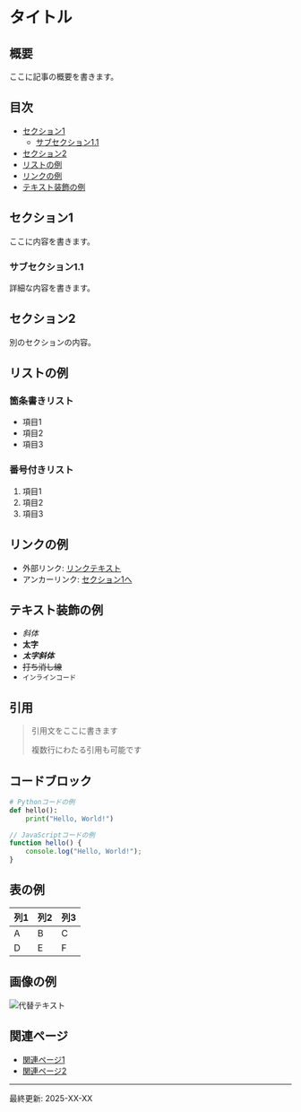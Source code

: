 # タイトル

## 概要

ここに記事の概要を書きます。

## 目次

- [セクション1](#セクション1)
  - [サブセクション1.1](#サブセクション11)
- [セクション2](#セクション2)
- [リストの例](#リストの例)
- [リンクの例](#リンクの例)
- [テキスト装飾の例](#テキスト装飾の例)

## セクション1

ここに内容を書きます。

### サブセクション1.1

詳細な内容を書きます。

## セクション2

別のセクションの内容。

## リストの例

### 箇条書きリスト

- 項目1
- 項目2
- 項目3

### 番号付きリスト

1. 項目1
2. 項目2
3. 項目3

## リンクの例

- 外部リンク: [リンクテキスト](https://example.com)
- アンカーリンク: [セクション1へ](#セクション1)

## テキスト装飾の例

- *斜体*
- **太字**
- ***太字斜体***
- ~~打ち消し線~~
- `インラインコード`

## 引用

> 引用文をここに書きます
> 
> 複数行にわたる引用も可能です

## コードブロック

```python
# Pythonコードの例
def hello():
    print("Hello, World!")
```

```javascript
// JavaScriptコードの例
function hello() {
    console.log("Hello, World!");
}
```

## 表の例

| 列1 | 列2 | 列3 |
|-----|-----|-----|
| A   | B   | C   |
| D   | E   | F   |

## 画像の例

![代替テキスト](画像のURL)

## 関連ページ

- [関連ページ1](リンク1)
- [関連ページ2](リンク2)

---

最終更新: 2025-XX-XX
